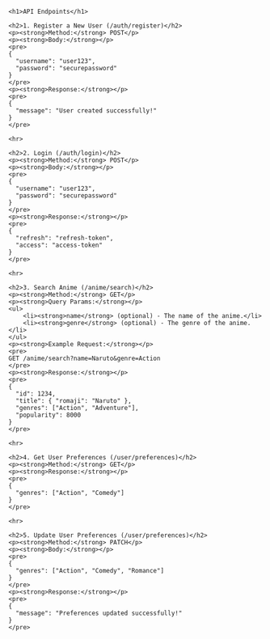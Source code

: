 <!DOCTYPE html>
<html lang="en">
<head>
    <meta charset="UTF-8">
    <meta name="viewport" content="width=device-width, initial-scale=1.0">
    <title>API Documentation</title>
</head>
<body>

    <h1>API Endpoints</h1>

    <h2>1. Register a New User (/auth/register)</h2>
    <p><strong>Method:</strong> POST</p>
    <p><strong>Body:</strong></p>
    <pre>
    {
      "username": "user123",
      "password": "securepassword"
    }
    </pre>
    <p><strong>Response:</strong></p>
    <pre>
    {
      "message": "User created successfully!"
    }
    </pre>

    <hr>

    <h2>2. Login (/auth/login)</h2>
    <p><strong>Method:</strong> POST</p>
    <p><strong>Body:</strong></p>
    <pre>
    {
      "username": "user123",
      "password": "securepassword"
    }
    </pre>
    <p><strong>Response:</strong></p>
    <pre>
    {
      "refresh": "refresh-token",
      "access": "access-token"
    }
    </pre>

    <hr>

    <h2>3. Search Anime (/anime/search)</h2>
    <p><strong>Method:</strong> GET</p>
    <p><strong>Query Params:</strong></p>
    <ul>
        <li><strong>name</strong> (optional) - The name of the anime.</li>
        <li><strong>genre</strong> (optional) - The genre of the anime.</li>
    </ul>
    <p><strong>Example Request:</strong></p>
    <pre>
    GET /anime/search?name=Naruto&genre=Action
    </pre>
    <p><strong>Response:</strong></p>
    <pre>
    {
      "id": 1234,
      "title": { "romaji": "Naruto" },
      "genres": ["Action", "Adventure"],
      "popularity": 8000
    }
    </pre>

    <hr>

    <h2>4. Get User Preferences (/user/preferences)</h2>
    <p><strong>Method:</strong> GET</p>
    <p><strong>Response:</strong></p>
    <pre>
    {
      "genres": ["Action", "Comedy"]
    }
    </pre>

    <hr>

    <h2>5. Update User Preferences (/user/preferences)</h2>
    <p><strong>Method:</strong> PATCH</p>
    <p><strong>Body:</strong></p>
    <pre>
    {
      "genres": ["Action", "Comedy", "Romance"]
    }
    </pre>
    <p><strong>Response:</strong></p>
    <pre>
    {
      "message": "Preferences updated successfully!"
    }
    </pre>

</body>
</html>

